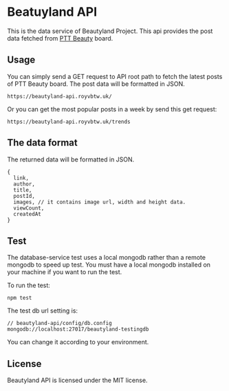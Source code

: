 # Beatuyland API

This is the data service of Beautyland Project. This api provides the post data fetched from [PTT Beauty](https://www.ptt.cc/bbs/Beauty) board.

## Usage
You can simply send a GET request to API root path to fetch the latest posts of PTT Beauty board. The post data will be formatted in JSON.
```
https://beautyland-api.royvbtw.uk/
```
Or you can get the most popular posts in a week by send this get request:
```
https://beautyland-api.royvbtw.uk/trends
```

## The data format
The returned data will be formatted in JSON.
```
{
  link,
  author,
  title,
  postId,
  images, // it contains image url, width and height data.
  viewCount,
  createdAt
}
```

## Test
The database-service test uses a local mongodb rather than a remote mongodb to speed up test. You must have a local mongodb installed on your machine if you want to run the test.

To run the test:
```
npm test
```
The test db url setting is:
```
// beautyland-api/config/db.config
mongodb://localhost:27017/beautyland-testingdb
```
You can change it according to your environment.


## License
Beautyland API is licensed under the MIT license.